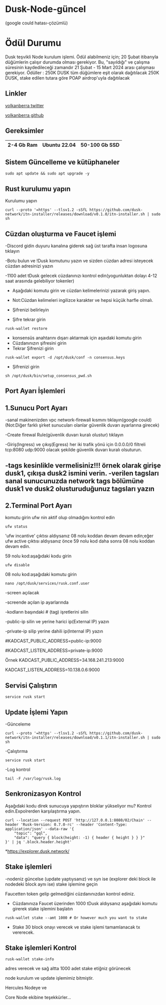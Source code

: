 # Dusk-Node-güncel

(google could hatası-çözümlü)

# Ödül Durumu

Dusk teşvikli Node kurulum işlemi. Ödül alabilmeniz için;
20 Şubat itibarıyla düğümlerin çalışır durumda olması gerekiyor. Bu, "sayıldığı" ve çalışma süresinin kaydedileceği zamandır
21 Şubat - 15 Mart 2024 arası çalışması gerekiyor.
Ödüller :
250K DUSK tüm düğümlere eşit olarak dağıtılacak
250K DUSK, stake edilen tutara göre POAP airdrop'uyla dağıtılacak


## Linkler

 [volkanberra twitter](https://twitter.com/BerraVolkan)

 [volkanberra github](https://github.com/Volkan081)
 
 


## Gereksimler

| 2-4 Gb Ram  | Ubuntu 22.04 |  50-100 Gb SSD | 
| ----------------- | ----------------- | ----------------- |



## Sistem Güncelleme ve kütüphaneler

```shell
sudo apt update && sudo apt upgrade -y
```


## Rust kurulumu yapın  

Kurulumu yapın

```shell
curl --proto '=https' --tlsv1.2 -sSfL https://github.com/dusk-network/itn-installer/releases/download/v0.1.0/itn-installer.sh | sudo sh
```



## Cüzdan oluşturma ve Faucet işlemi 


-Discord gidin duyuru kanalına giderek sağ üst tarafta insan logosuna tıklayın

-Botu bulun ve !Dusk komutunu yazın ve sizden cüzdan adresi isteyecek cüzdan adresinizi yazın

-1100 adet tDusk gelecek cüzdanınızı kontrol edin(yogunluktan dolayı 4-12 saat arasında gelebiliyor tokenler)

- Aşağıdaki komutu girin ve cüzdan kelimelerinizi yazarak giriş yapın.
  
- Not:Cüzdan kelimeleri ingilizce karakter ve hepsi küçük harfle olmalı.
  
- Şifrenizi belirleyin
  
- Şifre tekrar girin

```shell
rusk-wallet restore
```

- konsensüs anahtarını dışarı aktarmak için aşaıdaki komutu girin
- Cüzdanınızın şifresini girin
- Tekrar Şifrenizi girin


```shell
rusk-wallet export -d /opt/dusk/conf -n consensus.keys
```

- Şifrenizi girin

```shell
sh /opt/dusk/bin/setup_consensus_pwd.sh
```

## Port Ayarı İşlemleri

## 1.Sunucu Port Ayarı

-sanal makinenizden vpc network-firewall kısmını tıklayın(google could) 
(Not:Diğer farklı şirket sunucuları olanlar güvenlik duvarı ayarlarına girecek)

-Create firewal Rule(güvenlik duvarı kuralı olustur) tıklayın

-Giriş(Ingress) ve çıkış(Egress) her iki trafik yönü için 0.0.0.0/0 filtreli  tcp:8080 udp:9000 olacak şekilde güvenlik duvarı kuralı olsuturun.

-tags kesinlikle vermelisiniz!!! örnek olarak girişe dusk1, çıkışa dusk2 ismini verin.
-verilen tagsları sanal sunucunuzda network tags bölümüne dusk1 ve dusk2  olusturuduğunuz tagsları yazın
-
## 2.Terminal Port Ayarı

komutu girin ufw nin aktif olup olmadığını kontrol edin 

```shell
ufw status
```

'ufw incantive' çıktısı aldıysanız 08 nolu koddan devam devam edin;eğer ufw active çıktısı aldıysanız önce 59 nolu kod daha sonra 08 nolu koddan devam edin.

59 nolu kod:aşağıdaki kodu girin

```shell
ufw disable
```
08 nolu kod:aşağıdaki komutu girin 

```shell
nano /opt/dusk/services/rusk.conf.user
```


-screen açılacak 

-screende açılan ip ayarlarında 

-kodların başındaki # (tag)  işretlerini silin 

-public-ip silin ve yerine harici ip(External IP) yazın 

-private-ip silip yerine dahili ip(Internal IP) yazın

#KADCAST_PUBLIC_ADDRESS=public-ip:9000

#KADCAST_LISTEN_ADDRESS=private-ip:9000

Örnek
KADCAST_PUBLIC_ADDRESS=34.168.241.213:9000

KADCAST_LISTEN_ADDRESS=10.138.0.6:9000

## Servisi Çalıştırın

```shell
service rusk start
```

## Update İşlemi Yapın


-Günceleme 
```shell
curl --proto '=https' --tlsv1.2 -sSfL https://github.com/dusk-network/itn-installer/releases/download/v0.1.1/itn-installer.sh | sudo sh

```

-Çalıştırma

```shell
service rusk start

```

-Log kontrol

```shell
tail -F /var/log/rusk.log

```




## Senkronizasyon Kontrol

Aşağıdaki kodu direk sunucuya yapıştırın bloklar yükseliyor mu? Kontrol edin.Expolrerden karşılaştırma yapın.

```shell
curl --location --request POST 'http://127.0.0.1:8080/02/Chain' --header 'Rusk-Version: 0.7.0-rc' --header 'Content-Type: application/json' --data-raw '{
    "topic": "gql",
    "data": "query { block(height: -1) { header { height } } }"
}' | jq '.block.header.height'
```

*https://explorer.dusk.network/



## Stake işlemleri

-nodeniz güncelse (update yaptıysanız) ve syn ise (explorer deki block ile nodedeki block aynı ise) stake işlemine geçin

Faucetten token gelip gelmediğini cüzdanınızdan kontrol ediniz.



- Cüzdanınıza Faucet üzerinden 1000 tDusk aldıysanız aşağıdaki komutu girerek stake işlemini başlatın

```shell
rusk-wallet stake --amt 1000 # Or however much you want to stake
```

- Stake  30 block onayı verecek ve stake işlemi tamamlanacak tx vererecek.
 

## Stake işlemleri Kontrol

```shell
rusk-wallet stake-info
```

adres verecek ve sağ altta 1000 adet stake etiğniz görünecek

node kurulum ve update işlemimiz bitmiştir.

Hercules Nodeye ve

Core Node ekibine teşekkürler...

